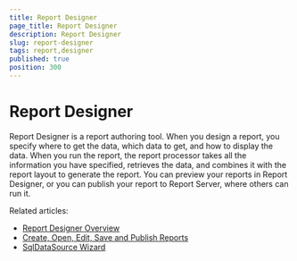```yaml
---
title: Report Designer
page_title: Report Designer
description: Report Designer
slug: report-designer
tags: report,designer
published: true
position: 300
---
```


# Report Designer

Report Designer is a report authoring tool. When you design a report, you specify where to get the data, which data to get, and how to display the data. When you run the report, the report processor takes all the information you have specified, retrieves the data, and combines it with the report layout to generate the report. You can preview your reports in Report Designer, or you can publish your report to Report Server, where others can run it.

Related articles:  

- [Report Designer Overview](http://www.telerik.com/help/reporting/standalone-report-designer.html "Standalone Report Designer Overview")  
- [Create, Open, Edit, Save and Publish Reports](http://www.telerik.com/help/reporting/standalone-report-designer-working-with-server-reports.html "Working with server reports")  
- [SqlDataSource Wizard](http://www.telerik.com/help/reporting/sqldatasource-wizard.html "SqlDataSource Wizard Overview")
